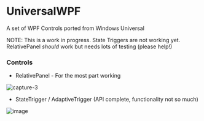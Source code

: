 # UniversalWPF
A set of WPF Controls ported from Windows Universal

NOTE: This is a work in progress. State Triggers are not working yet. RelativePanel _should_ work but needs lots of testing (please help!)

### Controls

 - RelativePanel - For the most part working
 
 ![capture-3](https://cloud.githubusercontent.com/assets/1378165/10120048/b76250f0-645e-11e5-9b4d-2a0d7026a467.gif)


 - StateTrigger / AdaptiveTrigger (API complete, functionality not so much)
 
 ![image](https://cloud.githubusercontent.com/assets/1378165/10121609/94743df6-64a9-11e5-9908-29c0aeaf3c7f.png)

 
